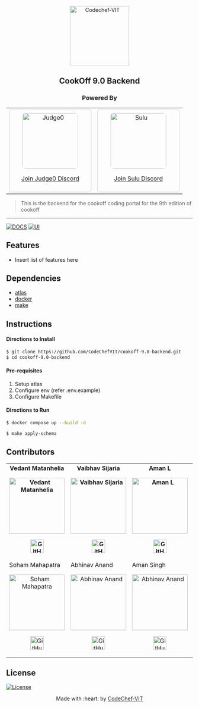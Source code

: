 <p align="center"><a href="https://www.codechefvit.com" target="_blank"><img src="https://i.ibb.co/4J9LXxS/cclogo.png" width=160 title="CodeChef-VIT" alt="Codechef-VIT"></a>
</p>

<h2 align="center"> CookOff 9.0 Backend </h2>

<h3 align="center"> Powered By </h2>
<div align="center">
  <table>
    <tr>
      <td>
        <div style="border: 1px solid #ccc; padding: 10px; text-align: center; border-radius: 8px; width: 200px;">
          <a href="https://discord.com/invite/GRc3v6n" target="_blank">
            <img src="https://avatars.githubusercontent.com/u/25365178?s=200&v=4" alt="Judge0" style="width:150px; height:150px; border-radius: 8px;">
            <p>Join Judge0 Discord</p>
          </a>
        </div>
      </td>
      <td>
        <div style="border: 1px solid #ccc; padding: 10px; text-align: center; border-radius: 8px; width: 200px;">
          <a href="https://discord.com/invite/dCq3XhgRXs" target="_blank">
            <img src="https://pbs.twimg.com/profile_images/1742205229104259072/2ISO3o7-_400x400.jpg" alt="Sulu" style="width:150px; height:150px; border-radius: 8px;">
            <p>Join Sulu Discord</p>
          </a>
        </div>
      </td>
    </tr>
  </table>
</div>

> This is the backend for the cookoff coding portal for the 9th edition of cookoff

---

[![DOCS](https://img.shields.io/badge/Documentation-see%20docs-green?style=flat-square&logo=appveyor)](INSERT_LINK_FOR_DOCS_HERE)
[![UI](https://img.shields.io/badge/User%20Interface-Link%20to%20UI-orange?style=flat-square&logo=appveyor)](INSERT_UI_LINK_HERE)

## Features

- Insert list of features here

## Dependencies

- [atlas](https://atlasgo.io/)
- [docker](https://docs.docker.com/)
- [make](https://www.gnu.org/software/make/manual/make.html)

## Instructions

#### Directions to Install

```sh
$ git clone https://github.com/CodeChefVIT/cookoff-9.0-backend.git
$ cd cookoff-9.0-backend
```

#### Pre-requisites

1. Setup atlas
2. Configure env (refer .env.example)
3. Configure Makefile

#### Directions to Run

```sh
$ docker compose up --build -d
```

```sh
$ make apply-schema
```

## Contributors

<table>
	<tr align="center" style="font-weight:bold">
		<td>
		Vedant Matanhelia
		<p align="center">
			<img src = "https://avatars.githubusercontent.com/u/71623796?v=4" width="150" height="150" alt="Vedant Matanhelia">
		</p>
			<p align="center">
				<a href = "https://github.com/Xenomorph07">
					<img src = "https://cdn-icons-png.flaticon.com/512/2111/2111432.png" width="36" height = "36" alt="GitHub"/>
				</a>
			</p>
		</td>
		<td>
		Vaibhav Sijaria
		<p align="center">
			<img src = "https://avatars.githubusercontent.com/u/139199971?v=4" width="150" height="150" alt="Vaibhav Sijaria">
		</p>
			<p align="center">
				<a href = "https://github.com/vaibhavsijaria">
					<img src = "https://cdn-icons-png.flaticon.com/512/2111/2111432.png" width="36" height = "36" alt="GitHub"/>
				</a>
			</p>
		</td>
		<td>
		Aman L
		<p align="center">
			<img src = "https://avatars.githubusercontent.com/u/86644389?v=4" width="150" height="150" alt="Aman L">
		</p>
			<p align="center">
				<a href = "https://github.com/Killerrekt">
					<img src = "https://cdn-icons-png.flaticon.com/512/2111/2111432.png" width="36" height = "36" alt="GitHub"/>
				</a>
			</p>
		</td>
		<td>
		Jothish Kamal
		<p align="center">
			<img src = "https://avatars.githubusercontent.com/u/74227363?v=4" width="150" height="150" alt="Jothish Kamal">
		</p>
			<p align="center">
				<a href = "https://github.com/JothishKamal">
					<img src = "https://cdn-icons-png.flaticon.com/512/2111/2111432.png" width="36" height = "36" alt="GitHub"/>
				</a>
			</p>
		</td>
	</tr>
	<tr>
		<td>
		Soham Mahapatra
		<p align="center">
			<img src = "https://avatars.githubusercontent.com/u/155614230?v=4" width="150" height="150" alt="Soham Mahapatra">
		</p>
			<p align="center">
				<a href = "https://github.com/Soham-Maha">
					<img src = "https://cdn-icons-png.flaticon.com/512/2111/2111432.png" width="36" height = "36" alt="GitHub"/>
				</a>
			</p>
		</td>
		<td>
		Abhinav Anand
		<p align="center">
			<img src = "https://avatars.githubusercontent.com/u/140488187?v=4" width="150" height="150" alt="Abhinav Anand">
		</p>
			<p align="center">
				<a href = "https://github.com/Abhinav-055">
					<img src = "https://cdn-icons-png.flaticon.com/512/2111/2111432.png" width="36" height = "36" alt="GitHub"/>
				</a>
			</p>
		</td>
		<td>
		Aman Singh
		<p align="center">
			<img src = "https://avatars.githubusercontent.com/u/80804989?v=4" width="150" height="150" alt="Abhinav Anand">
		</p>
			<p align="center">
				<a href = "https://github.com/DevloperAmanSingh">
					<img src = "https://cdn-icons-png.flaticon.com/512/2111/2111432.png" width="36" height = "36" alt="GitHub"/>
				</a>
			</p>
		</td>
	</tr>
	
</table>

## License

[![License](http://img.shields.io/:license-mit-blue.svg?style=flat-square)](http://badges.mit-license.org)

<p align="center">
	Made with :heart: by <a href="https://www.codechefvit.com" target="_blank">CodeChef-VIT</a>
</p>
